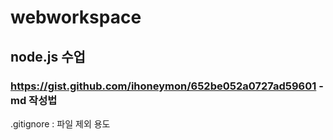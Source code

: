 # webworkspace
## node.js 수업

### https://gist.github.com/ihoneymon/652be052a0727ad59601 - md 작성법
.gitignore : 파일 제외 용도
